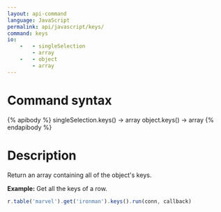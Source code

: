 ```yaml
---
layout: api-command 
language: JavaScript
permalink: api/javascript/keys/
command: keys
io:
    -   - singleSelection
        - array
    -   - object
        - array
---
```


# Command syntax #

{% apibody %}
singleSelection.keys() &rarr; array
object.keys() &rarr; array
{% endapibody %}

# Description #

Return an array containing all of the object's keys.

__Example:__ Get all the keys of a row.

```js
r.table('marvel').get('ironman').keys().run(conn, callback)
```


